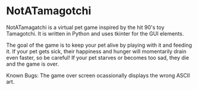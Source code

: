 # NotATamagotchi

NotATamagatchi is a virtual pet game inspired by the hit 90's toy Tamagotchi. 
It is written in Python and uses tkinter for the GUI elements.

The goal of the game is to keep your pet alive by playing with it and feeding it.
If your pet gets sick, their happiness and hunger will momentarily drain even faster, so be careful!
If your pet starves or becomes too sad, they die and the game is over.

Known Bugs: The game over screen ocassionally displays the wrong ASCII art.